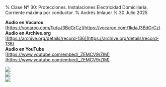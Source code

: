 % Clase Nº 30: Protecciones. Instalaciones Electricidad Domiciliaria. Corriente máxima por conductor.
% Andrés Imlauer
% 30 Julio 2025

**Audio en Vocaroo**  
[https://vocaroo.com/1kdaJ3BdGrCz](https://vocaroo.com/1kdaJ3BdGrCz)  
**Audio en Archive.org**  
[https://archive.org/details/record-136](https://archive.org/details/record-136)  
**Audio en YouTube**  
[https://www.youtube.com/embed/_ZEMCV9rZlM](https://www.youtube.com/embed/_ZEMCV9rZlM)

![](https://blogger.googleusercontent.com/img/b/R29vZ2xl/AVvXsEgNv0psiBumGuwCbPTtkA9ZaTOexi0yYjAJzd5ihpXqITRDxp8SGsTFYixpdTL6yp5-uzEgw2TWqoGV2NIr2ivF222YdOwnso8ksLqJMHyy4AtB5a9-uYteIJiyq4d8rrTAFO-WD7yjMRo0i2FSXYou9Rp8rgtiimw4RCL37dOPBe-tqpzeG4lz4gzVg-8/s4160/IMG_20250526_194559815.jpg)  
![](https://blogger.googleusercontent.com/img/b/R29vZ2xl/AVvXsEgYESTHYVjKYsKt0FP_8OIhcORkB6QZhooyejYLHZVJLnAIZhbuM9CR1HWqsJGPvud8FejdkHhVylcrPmeLd1lnMLqF5IxzFY-V7FjyDFemizIs7WqFTNsmMuCBwalC5cdrR9pQ6MomqrkVtfYPE5RHZvtabFTe3XPuo-LlLJGMuQoXr30lg8guidYADGw/s4160/IMG_20250526_195721098.jpg)  
![](https://blogger.googleusercontent.com/img/b/R29vZ2xl/AVvXsEgvkzEIEaPBxpahseUbE-Z0jlMTYLcf7lAM2i3co2hkJ9hDgqf-KAcTWfLvlvP1mr6j7p5MhozfMpf-6JmLxa_U3pNwNor4eLx6kCJ8ySlFZQjF90NIRyvyF6Vf975P-n6oQCPBUpKYA33rWq1WygNbpN-4iLg4NkrQk-NgMT3TAF7oQZcESuU79gXvSMI/s4160/IMG_20250526_201536814.jpg)  
  
